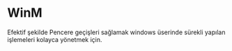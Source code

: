 # WinM
Efektif şekilde Pencere geçişleri sağlamak windows üserinde sürekli yapılan işlemeleri kolayca yönetmek için.
